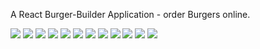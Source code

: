 A React Burger-Builder Application - order Burgers online. 

![](images/screenshot(42).png)
![](images/screenshot(43).png)
![](images/screenshot(44).png)
![](images/screenshot(45).png)
![](images/screenshot(46).png)
![](images/screenshot(47).png)
![](images/screenshot(48).png)
![](images/screenshot(49).png)
![](images/screenshot(51).png)
![](images/screenshot(52).png)
![](images/screenshot(53).png)
![](images/screenshot(54).png)
